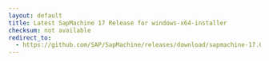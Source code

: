 ```yaml
---
layout: default
title: Latest SapMachine 17 Release for windows-x64-installer
checksum: not available
redirect_to:
  - https://github.com/SAP/SapMachine/releases/download/sapmachine-17.0.8.1/sapmachine-jdk-17.0.8.1_windows-x64_bin.msi
---
```


